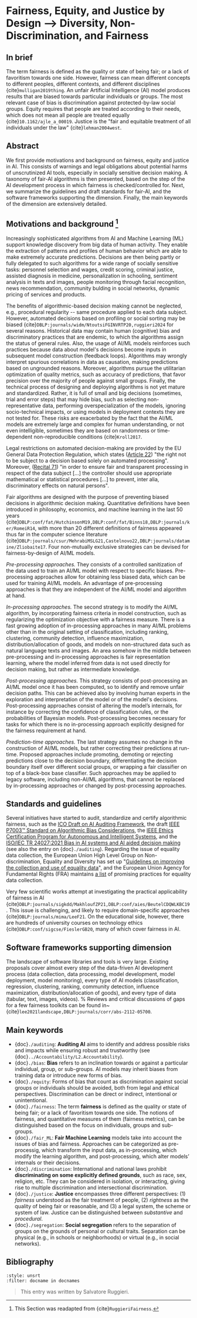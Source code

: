 # Fairness, Equity, and Justice by Design --> Diversity, Non-Discrimination, and Fairness

## In brief

The term fairness is defined as the quality or state of being fair; or a
lack of favoritism towards one side. However, fairness can mean
different concepts to different peoples, different contexts, and
different disciplines {cite}`mulligan2019thing`. An unfair Artificial
Intelligence (AI) model produces results that are biased towards
particular individuals or groups. The most relevant case of bias is
discrimination against protected-by-law social groups. Equity requires
that people are treated according to their needs, which does not mean
all people are treated equally {cite}`10.1162/ajle_a_00019`. Justice is the
"fair and equitable treatment of all individuals under the law\"
{cite}`lehman2004west`.


## Abstract

We first provide motivations and background on fairness, equity and justice in AI.  This consists of warnings and legal obligations about potential harms of unscrutinized AI tools, especially in socially sensitive decision making. A taxonomy of fair-AI algorithms is then presented, based on the step of the AI development process in which fairness is checked/controlled for. Next, we summarize the guidelines and draft standards for fair-AI, and the software frameworks supporting the dimension. Finally, the main keywords of the dimension are extensively detailed. 

## Motivations and background [^readapt]

Increasingly sophisticated algorithms from AI and Machine Learning (ML) support knowledge discovery from big data of human activity. 
They enable the extraction of patterns and profiles of human behavior which are able to make extremely accurate predictions. 
Decisions are then being partly or fully delegated to such algorithms for a wide range of socially sensitive tasks: personnel selection and wages, credit scoring, criminal justice, assisted diagnosis in medicine, personalization in schooling, sentiment analysis in texts and images, people monitoring through facial recognition, news recommendation, community bulding in social networks, dynamic pricing of services and products.

The benefits of algorithmic-based decision making cannot be neglected, e.g., procedural regularity -- same procedure applied to each data subject. However, automated decisions based on profiling or social sorting may be biased {cite}`DBLP:journals/widm/NtoutsiFGINVRTP20,ruggieri2024` for several reasons. Historical data may contain human (cognitive) bias and discriminatory practices that are endemic, to which the algorithms assign the status of general rules. Also, the usage of AI/ML models reinforces such practices because data about model's decisions become inputs in subsequent model construction (feedback loops). 
Algorithms may wrongly interpret spurious correlations in data as causation, making predictions based on ungrounded reasons. Moreover, algorithms pursue the utilitarian optimization of quality metrics, such as accuracy of predictions, that favor precision over the majority of people against small groups. Finally, the technical process of designing and deploying algorithms is not yet mature and standardized. Rather, it is full of small and big decisions (sometimes, trial and error steps) that may hide bias, such as selecting non-representative data, performing overspecialization of the models, ignoring socio-technical impacts, or using models in deployment contexts they are not tested for. These risks are exacerbated by the fact that the AI/ML models are extremely large and complex for human understanding, or not even intelligible, sometimes they are based on randomness or time-dependent non-reproducible conditions {cite}`Kroll2017`.

Legal restrictions on automated decision-making are provided by the EU
General Data Protection Regulation, which states (<a href="https://gdpr-info.eu/art-22-gdpr/" target=_blank>Article 22</a>) "the right
not to be subject to a decision based solely on automated processing\".
Moreover, (<a href="https://gdpr-info.eu/recitals/no-71/" target=_blank>Recital 71</a>) "in order to ensure fair and transparent
processing in respect of the data subject [...] the controller should
use appropriate mathematical or statistical procedures [...] to
prevent, inter alia, discriminatory effects on natural persons".

Fair algorithms are designed with the purpose of preventing biased decisions in algorithmic decision making.  Quantitative definitions have been
introduced in philosophy, economics, and machine learning in the last 50 years
{cite}`DBLP:conf/fat/HutchinsonM19,DBLP:conf/fat/Binns18,DBLP:journals/ker/RomeiR14`,
with more than 20 different definitions of fairness appeared thus far in
the computer science literature
{cite}`DBLP:journals/csur/MehrabiMSLG21,Castelnovo22,DBLP:journals/datamine/Zliobaite17`.
Four non-mutually exclusive strategies can be devised for
fairness-by-design of AI/ML models.

*Pre-processing approaches.* They consists of a controlled sanitization of the data used to train an AI/ML model with respect to specific biases. Pre-processing approaches allow for obtaining less biased data, which can be used for training AI/ML models. An advantage of pre-processing approaches is that they are independent of the AI/ML model and algorithm at hand.

*In-processing approaches.* The second strategy is to modify the AI/ML algorithm, by incorporating fairness criteria in model construction, such as regularizing the optimization objective with a fairness measure. There is a fast growing adoption of in-processing approaches in many AI/ML problems other than in the original setting of classification, including ranking, clustering, community detection, influence maximization, distribution/allocation of goods, and models on non-structured data such as natural language texts and images. 
An area somehow in the middle between pre-processing and in-processing approaches is fair representation learning, where the model inferred from data is not used directly for decision making, but rather as intermediate knowledge. 

*Post-processing approaches.* This strategy consists of post-processing an AI/ML model once it has been computed, so to identify and remove unfair decision paths. This can be achieved also by involving human experts in the exploration and interpretation of the model or of the model's decisions.
Post-processing approaches consist of altering the model’s internals, for instance by correcting the confidence of classification rules, or the probabilities of Bayesian models. Post-processing becomes necessary for tasks for which there is no in-processing approach explicitly designed for the fairness requirement at hand.

*Prediction-time approaches.* The last strategy assumes no change in the construction of AI/ML models, but rather correcting their predictions at run-time. Proposed approaches include promoting, demoting or rejecting predictions close to the decision boundary,  differentiating the decision boundary itself over different social groups, or wrapping a fair classifier on top of a black-box base classifier. Such approaches may be applied to legacy software, including non-AI/ML algorithms, that cannot be replaced by in-processing approaches or changed by post-processing approaches.

## Standards and guidelines

Several initiatives have started to audit, standardize and certify algorithmic fairness, such as the [ICO Draft on AI Auditing
Framework](https://ico.org.uk/about-the-ico/ico-and-stakeholder-consultations/ico-consultation-on-the-draft-ai-auditing-framework-guidance-for-organisations),
the draft [IEEE P7003™ Standard on Algorithmic Bias
Considerations](https://standards.ieee.org/project/7003.html), the [IEEE
Ethics Certification Program for Autonomous and Intelligent
Systems](https://standards.ieee.org/industry-connections/ecpais.html),
and the [ISO/IEC TR 24027:2021 Bias in AI systems and AI aided decision
making](https://www.iso.org/standard/77607.html) (see also the entry on
{doc}`./auditing`). Regarding the issue of equality data collection, the European Union
High Level Group on Non-discrimination, Equality and Diversity has set
up "[Guidelines on improving the collection and use of equality
data](https://ec.europa.eu/info/sites/default/files/en-guidelines-improving-collection-and-use-of-equality-data.pdf)\",
and the European Union Agency for Fundamental Rights (FRA) maintains <a href="https://fra.europa.eu/en/promising-practices-list" target=_blank>a
list</a> of promising practices for equality data collection.

Very few scientific works attempt at investigating the practical applicability of fairness in AI
{cite}`DBLP:journals/sigkdd/MakhloufZP21,DBLP:conf/aies/BeutelCDQWLKBC19`.
This issue is challenging, and likely to require domain-specific
approaches {cite}`DBLP:journals/mima/LeeF21`. On the educational side,
however, there are hundreds of university courses on technology ethics
{cite}`DBLP:conf/sigcse/FieslerGB20`, many of which cover fairness in AI.

## Software frameworks supporting dimension

<!--The landscape of software libraries and tools is very large. Existing
proposals cover almost every step of the data-friven AI development
process (data collection, data processing, model development, model
deployment, model monitoring), every type of AI models (classification,
regression, clustering, ranking, community detection, influence
maximization, distribution/allocation of goods), and every type of data
(tabular, text, images, videos). Reviews and critical discussions of
gaps for a few fairness toolkits can be found in
{cite}`lee2021landscape,DBLP:journals/corr/abs-2112-05700`.-->

The landscape of software libraries and tools is very large. Existing proposals cover almost every step of the data-friven AI development process (data collection, data processing, model development, model deployment, model monitoring), every type of AI models (classification, regression, clustering, ranking, community detection, influence maximization, distribution/allocation of goods), and every type of data (tabular, text, images, videos).
%
Reviews and critical discussions of gaps for a few fairness toolkits can be found in~{cite}`lee2021landscape,DBLP:journals/corr/abs-2112-05700`.


## Main keywords

- {doc}`./auditing`: **Auditing AI** aims to identify and address possible risks and impacts while ensuring robust and trustworthy (see {doc}`../Accountability/L2.Accountability`).
- {doc}`./bias`: **Bias** refers to an inclination towards or against a particular individual, group, or sub-groups. AI models may inherit biases from training data or introduce new forms of bias.
- {doc}`./equity`: Forms of bias that count as discrimination against social groups or individuals should be avoided, both from legal and ethical perspectives. Discrimination can be direct or indirect, intentional or unintentional.
- {doc}`./fairness`: The term **fairness** is defined as the quality or state of being fair; or a lack of favoritism towards one side. The notions of fairness, and quantitative measures of them (fairness metrics), can be distinguished based on the focus on individuals, groups and sub-groups.
- {doc}`./fair_ML`: **Fair Machine Learning** models take into account the issues of bias and fairness. Approaches can be categorized as pre-processig, which transform the input data, as in-processing, which modify the learning algorithm, and post-processing, which alter models’ internals or their decisions.
- {doc}`./discrimination`: International and national laws prohibit **discriminating on some explicitly defined grounds**, such as race, sex, religion, etc. They can be considered in isolation, or interacting, giving rise to multiple discrimination and intersectional discrimination.
- {doc}`./justice`: **Justice** encompasses three different perspectives: (1) *fairness* understood as the fair treatment of people, (2) *rightness* as the quality of being fair or reasonable, and (3) a legal system, the scheme or system of law. Justice can be distinguished between *substantive* and *procedural*.
- {doc}`./segregation`: **Social segregation** refers to the separation of groups on the grounds of personal or cultural traits. Separation can be physical (e.g., in schools or neighborhoods) or virtual (e.g., in social networks). 


## Bibliography

```{bibliography}
:style: unsrt
:filter: docname in docnames
```

> This entry was written by Salvatore Ruggieri.

[^readapt]: This Section was readapted from {cite}`RuggieriFairness`.

